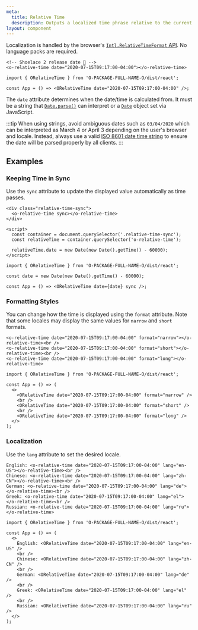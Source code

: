 ```yaml
---
meta:
  title: Relative Time
  description: Outputs a localized time phrase relative to the current date and time.
layout: component
---
```


Localization is handled by the browser's [`Intl.RelativeTimeFormat` API](https://developer.mozilla.org/en-US/docs/Web/JavaScript/Reference/Global_Objects/Intl/RelativeTimeFormat). No language packs are required.

```html:preview
<!-- Shoelace 2 release date 🎉 -->
<o-relative-time date="2020-07-15T09:17:00-04:00"></o-relative-time>
```

```jsx:react
import { ORelativeTime } from 'O-PACKAGE-FULL-NAME-O/dist/react';

const App = () => <ORelativeTime date="2020-07-15T09:17:00-04:00" />;
```

The `date` attribute determines when the date/time is calculated from. It must be a string that [`Date.parse()`](https://developer.mozilla.org/en-US/docs/Web/JavaScript/Reference/Global_Objects/Date/parse) can interpret or a [`Date`](https://developer.mozilla.org/en-US/docs/Web/JavaScript/Reference/Global_Objects/Date) object set via JavaScript.

:::tip
When using strings, avoid ambiguous dates such as `03/04/2020` which can be interpreted as March 4 or April 3 depending on the user's browser and locale. Instead, always use a valid [ISO 8601 date time string](https://developer.mozilla.org/en-US/docs/Web/JavaScript/Reference/Global_Objects/Date/parse#Date_Time_String_Format) to ensure the date will be parsed properly by all clients.
:::

## Examples

### Keeping Time in Sync

Use the `sync` attribute to update the displayed value automatically as time passes.

```html:preview
<div class="relative-time-sync">
  <o-relative-time sync></o-relative-time>
</div>

<script>
  const container = document.querySelector('.relative-time-sync');
  const relativeTime = container.querySelector('o-relative-time');

  relativeTime.date = new Date(new Date().getTime() - 60000);
</script>
```

```jsx:react
import { ORelativeTime } from 'O-PACKAGE-FULL-NAME-O/dist/react';

const date = new Date(new Date().getTime() - 60000);

const App = () => <ORelativeTime date={date} sync />;
```

### Formatting Styles

You can change how the time is displayed using the `format` attribute. Note that some locales may display the same values for `narrow` and `short` formats.

```html:preview
<o-relative-time date="2020-07-15T09:17:00-04:00" format="narrow"></o-relative-time><br />
<o-relative-time date="2020-07-15T09:17:00-04:00" format="short"></o-relative-time><br />
<o-relative-time date="2020-07-15T09:17:00-04:00" format="long"></o-relative-time>
```

```jsx:react
import { ORelativeTime } from 'O-PACKAGE-FULL-NAME-O/dist/react';

const App = () => (
  <>
    <ORelativeTime date="2020-07-15T09:17:00-04:00" format="narrow" />
    <br />
    <ORelativeTime date="2020-07-15T09:17:00-04:00" format="short" />
    <br />
    <ORelativeTime date="2020-07-15T09:17:00-04:00" format="long" />
  </>
);
```

### Localization

Use the `lang` attribute to set the desired locale.

```html:preview
English: <o-relative-time date="2020-07-15T09:17:00-04:00" lang="en-US"></o-relative-time><br />
Chinese: <o-relative-time date="2020-07-15T09:17:00-04:00" lang="zh-CN"></o-relative-time><br />
German: <o-relative-time date="2020-07-15T09:17:00-04:00" lang="de"></o-relative-time><br />
Greek: <o-relative-time date="2020-07-15T09:17:00-04:00" lang="el"></o-relative-time><br />
Russian: <o-relative-time date="2020-07-15T09:17:00-04:00" lang="ru"></o-relative-time>
```

```jsx:react
import { ORelativeTime } from 'O-PACKAGE-FULL-NAME-O/dist/react';

const App = () => (
  <>
    English: <ORelativeTime date="2020-07-15T09:17:00-04:00" lang="en-US" />
    <br />
    Chinese: <ORelativeTime date="2020-07-15T09:17:00-04:00" lang="zh-CN" />
    <br />
    German: <ORelativeTime date="2020-07-15T09:17:00-04:00" lang="de" />
    <br />
    Greek: <ORelativeTime date="2020-07-15T09:17:00-04:00" lang="el" />
    <br />
    Russian: <ORelativeTime date="2020-07-15T09:17:00-04:00" lang="ru" />
  </>
);
```
